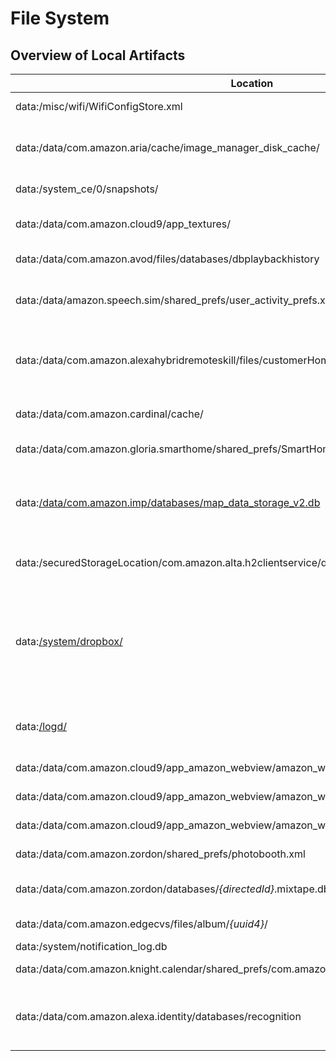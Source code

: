 # File System

## Overview of Local Artifacts

|Location|Format|Description|
|---     |---   |---        |
|data:/misc/wifi/WifiConfigStore.xml|xml|Wi-Fi SSID and password|
|data:/data/com.amazon.aria/cache/image_manager_disk_cache/|Directory|Images of product searches and image search with Alexa||
|data:/system_ce/0/snapshots/|Directory|Random screenshots|
|data:/data/com.amazon.cloud9/app_textures/|Directory|Random screenshots of Silk|
|data:/data/com.amazon.avod/files/databases/dbplaybackhistory|SQLite|Prime Video Watch History|
|data:/data/amazon.speech.sim/shared_prefs/user_activity_prefs.xml|xml|Last time of user interaction via Alexa voice command|
|data:/data/com.amazon.alexahybridremoteskill/files/customerHomeRegistry.db|SQLite|Known devices (Echos, Smartphones, connected IoT devices)|
|data:/data/com.amazon.cardinal/cache/|Directory|Picture by connected smart home camera|
|data:/data/com.amazon.gloria.smarthome/shared_prefs/SmartHomeEntityCache.xml|xml|Smarthome devices|
|data:[/data/com.amazon.imp/databases/map_data_storage_v2.db](./token-db.md)|SQLite|Database with user name, user ID, encrypted Alexa API credentials and encryption key|
|data:/securedStorageLocation/com.amazon.alta.h2clientservice/databases/alta.h2clientservice.db|SQLite|Database with user name, email address|
|data:[/system/dropbox/](./log-files.md)|Directory/zip|Zipped Logfiles from Androids [DropBoxManager](https://developer.android.com/reference/android/os/DropBoxManager.html). Contains user interaction events like wake word, Visual ID and movement events.|
|data:[/logd/](./log-files.md)|Directory/zip|Zipped Logfiles (e.g. when buttons were pressed)|
|data:/data/com.amazon.cloud9/app_amazon_webview/amazon_webview/Cookies|SQLite|Silk cookie database|
|data:/data/com.amazon.cloud9/app_amazon_webview/amazon_webview/History|SQLite|Silk history database|
|data:/data/com.amazon.cloud9/app_amazon_webview/amazon_webview/Login Data|SQLite|Silk: Saved user credentials|
|data:/data/com.amazon.zordon/shared_prefs/photobooth.xml|xml|Timestamp of last taken picture|
|data:/data/com.amazon.zordon/databases/*{directedId}*.mixtape.db|SQLite|Metadata of taken photos and videos|
|data:/data/com.amazon.edgecvs/files/album/*{uuid4}*/|Directory|Encrypted Visual ID user pictures|
|data:/system/notification_log.db|SQLite|Event log|
|data:/data/com.amazon.knight.calendar/shared_prefs/com.amazon.knight.calendar_preferences.xml|xml|Timestamp of last boot time|
|data:/data/com.amazon.alexa.identity/databases/recognition|SQLite|user IDs of Users enrolled in Visual ID with timestamp (unknown what they mean)|



